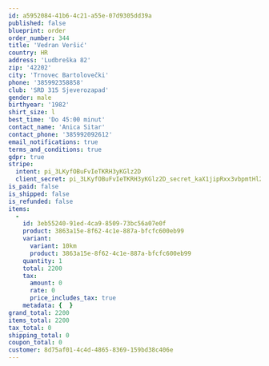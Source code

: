 ```yaml
---
id: a5952084-41b6-4c21-a55e-07d9305dd39a
published: false
blueprint: order
order_number: 344
title: 'Vedran Veršić'
country: HR
address: 'Ludbreška 82'
zip: '42202'
city: 'Trnovec Bartolovečki'
phone: '385992358858'
club: 'SRD 315 Sjeverozapad'
gender: male
birthyear: '1982'
shirt_size: l
best_time: 'Do 45:00 minut'
contact_name: 'Anica Sitar'
contact_phone: '385992092612'
email_notifications: true
terms_and_conditions: true
gdpr: true
stripe:
  intent: pi_3LKyfOBuFvIeTKRH3yKGlz2D
  client_secret: pi_3LKyfOBuFvIeTKRH3yKGlz2D_secret_kaX1jipRxx3vbpmtHl2tGDwGY
is_paid: false
is_shipped: false
is_refunded: false
items:
  -
    id: 3eb55240-91ed-4ca9-8509-73bc56a07e0f
    product: 3863a15e-8f62-4c1e-887a-bfcfc600eb99
    variant:
      variant: 10km
      product: 3863a15e-8f62-4c1e-887a-bfcfc600eb99
    quantity: 1
    total: 2200
    tax:
      amount: 0
      rate: 0
      price_includes_tax: true
    metadata: {  }
grand_total: 2200
items_total: 2200
tax_total: 0
shipping_total: 0
coupon_total: 0
customer: 8d75af01-4c4d-4865-8369-159bd38c406e
---
```

